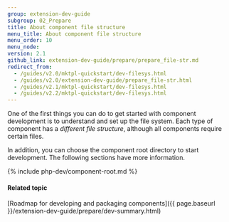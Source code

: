 ```yaml
---
group: extension-dev-guide
subgroup: 02_Prepare
title: About component file structure
menu_title: About component file structure
menu_order: 10
menu_node:
version: 2.1
github_link: extension-dev-guide/prepare/prepare_file-str.md
redirect_from:
  - /guides/v2.0/mktpl-quickstart/dev-filesys.html
  - /guides/v2.0/extension-dev-guide/prepare_file-str.html
  - /guides/v2.1/mktpl-quickstart/dev-filesys.html
  - /guides/v2.2/mktpl-quickstart/dev-filesys.html
---
```


One of the first things you can do to get started with component development is to understand and set up the file system. Each type of component has a *different file structure*, although all components require certain files.

In addition, you can choose the component root directory to start development. The following sections have more information.

{% include php-dev/component-root.md %}

#### Related topic
[Roadmap for developing and packaging components]({{ page.baseurl }}/extension-dev-guide/prepare/dev-summary.html)
